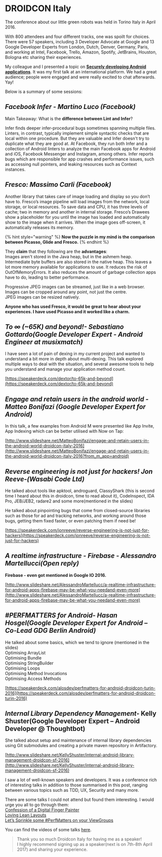# DROIDCON Italy

The conference about our little green robots was held in Torino Italy in April 2016.

With 800 attendees and four different tracks, one was spoilt for choices. There were 57 speakers, including 3 Developer Advocate at Google and 13 Google Developer Experts from London, Dutch, Denver, Germany, Paris, and working at Intel, Facebook, Trello, Amazon, Spotify, JetBrains, Houston, Bologna etc sharing their experiences.

My colleague and I presented a topic on [**Securely developing Android applications**](https://speakerdeck.com/nazneen/who-do-you-think-owns-your-android-application-1). It was my first talk at an international platform. We had a great audience; people were engaged and were really excited to chat afterwards. Yay!

Below is a summary of some sessions:

## _Facebook Infer - Martino Luco \(Facebook\)_

Main Takeaway: What is the **difference between Lint and Infer**?

Infer finds deeper infer-procedural bugs sometimes spanning multiple files. Linters, in contrast, typically implement simple syntactic checks that are local within one procedure. But they are valuable and Infer doesn't try to duplicate what they are good at. At Facebook, they run both Infer and a collection of Android linters to analyze the main Facebook apps for Android and iOS, Facebook Messenger and Instagram, among others. Infer reports bugs which are responsible for app crashes and performance issues, such as accessing null pointers, and leaking resources such as Context instances.

## _Fresco:  Massimo Carli \(Facebook\)_

Another library that takes care of image loading and display so you don’t have to. Fresco’s image pipeline will load images from the network, local storage, or local resources. To save data and CPU, it has three levels of cache; two in memory and another in internal storage. Fresco’s Drawees show a placeholder for you until the image has loaded and automatically show to the image when it arrives. When the image goes off-screen, it automatically releases its memory.

{% hint style="warning" %}
**Now the puzzle in my mind is the comparison between Picasso, Glide and Fresco.**
{% endhint %}

They **claim** that they following are the **advantages**:  
Images aren't stored in the Java heap, but in the ashmem heap. Intermediate byte buffers are also stored in the native heap. This leaves a lot more memory available for applications to use. It reduces the risk of OutOfMemoryErrors. It also reduces the amount of garbage collection apps have to do, leading to better performance.

Progressive JPEG images can be streamed, just like in a web browser.  
Images can be cropped around any point, not just the centre.  
JPEG images can be resized natively.

**Anyone who has used Fresco, it would be great to hear about your experiences. I have used Picasso and it worked like a charm.**

## _To ∞ \(~65K\) and beyond!- Sebastiano Gottardo\(Google Developer Expert - Android Engineer at musixmatch\)_

I have seen a lot of pain of dexing in my current project and wanted to understand a bit more in depth about multi-dexing. This talk explored multiple ways to deal with the situation, and several awesome tools to help you understand and manage your application method count.

[https://speakerdeck.com/dextor/to-65k-and-beyond](https://speakerdeck.com/dextor/to-65k-and-beyond)

## _Engage and retain users in the android world - Matteo Bonifazi \(Google Developer Expert for Android\)_

In this talk, a few examples from Android M were presented like App Invite, App Indexing which can be better utilised with Now on Tap:

[http://www.slideshare.net/MatteoBonifazi/engage-and-retain-users-in-the-android-world-droidcon-italy-2016](http://www.slideshare.net/MatteoBonifazi/engage-and-retain-users-in-the-android-world-droidcon-italy-2016?from_m_app=android)

## _Reverse engineering is not just for hackers! Jon Reeve-\(Wasabi Code Ltd\)_

He talked about tools like apktool, androguard, ClassyShark \(this is second time I heard about this in droidcon, time to read about it\), CodeInspect, IDA Pro, JEB/JEB2, radare2 and some more\(mentioned in the slides\)

He talked about pinpointing bugs that come from closed-source libraries such as those for ad and tracking networks, and working around those bugs, getting them fixed faster, or even patching them if need be!

[https://speakerdeck.com/jonreeve/reverse-engineering-is-not-just-for-hackers](https://speakerdeck.com/jonreeve/reverse-engineering-is-not-just-for-hackers)

## _A realtime infrastructure - Firebase - Alessandro Martellucci\(Open reply\)_

**Firebase - even got mentioned in Google IO 2016.**

[http://www.slideshare.net/AlessandroMartellucc/a-realtime-infrastructure-for-android-apps-firebase-may-be-what-you-needand-even-more](http://www.slideshare.net/AlessandroMartellucc/a-realtime-infrastructure-for-android-apps-firebase-may-be-what-you-needand-even-more)

## _\#PERFMATTERS for Android- Hasan Hosgel\(Google Developer Expert for Android – Co-Lead GDG Berlin Android\)_

He talked about some basics, which we tend to ignore \(mentioned in the slides\)  
Optimising ArrayList  
Optimising Bundle  
Optimising StringBuilder  
Optimising Loops  
Optimising Method Invocations  
Optimising Access Methods

[https://speakerdeck.com/alosdev/perfmatters-for-android-droidcon-turin-2016](https://speakerdeck.com/alosdev/perfmatters-for-android-droidcon-turin-2016)

## _Internal Library Dependency Management-_ Kelly Shuster\(Google Developer Expert – Android Developer @ Thoughtbot\)

She talked about setup and maintenance of internal library dependencies using Git submodules and creating a private maven repository in Artifactory.

[http://www.slideshare.net/KellyShuster/internal-android-library-management-droidcon-sf-2016](http://www.slideshare.net/KellyShuster/internal-android-library-management-droidcon-sf-2016)

I saw a lot of well-known speakers and developers. It was a conference rich of interesting talks in addition to those summarised in this post, ranging between various topics such as TDD, UX, Security and many more.

There are some talks I could not attend but found them interesting. I would urge you all to go through them:  
[Confession of a Digital Finger Painter](https://www.youtube.com/watch?v=21ZB-ULVJSg)  
[Loving Lean Layouts](https://www.youtube.com/watch?v=9bfNUdgoSCU)  
[Let’s Sprinkle some \#PerfMatters on your ViewGroups](https://www.youtube.com/watch?v=fEtyhj74JhU)

You can find the videos of some talks [here](https://www.youtube.com/channel/UC9f8652addezs8ZUuKPB4Ow/videos?sort=dd&flow=grid&view=0).

> Thank you so much Droidcon Italy for having me as a speaker!  
> I highly recommend signing up as a speaker\(next is on 7th-8th April 2017\) and sharing your experience.

